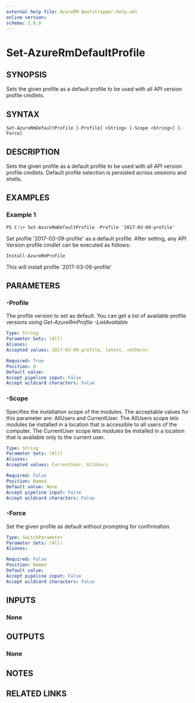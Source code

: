 ```yaml
---
external help file: AzureRM.Bootstrapper-help.xml
online version: 
schema: 2.0.0
---
```


# Set-AzureRmDefaultProfile
## SYNOPSIS
Sets the given profile as a default profile to be used with all API version profile cmdlets.

## SYNTAX

```
Set-AzureRmDefaultProfile [-Profile] <String> [-Scope <String>] [-Force]
```

## DESCRIPTION
Sets the given profile as a default profile to be used with all API version profile cmdlets. Default profile selection is persisted across sessions and shells.

## EXAMPLES

### Example 1
```
PS C:\> Set-AzureRmDefaultProfile -Profile '2017-03-09-profile'
```

Set profile '2017-03-09-profile' as a default profile. After setting, any API Version profile cmdlet can be executed as follows:
```
Install-AzureRmProfile
```
This will install profile '2017-03-09-profile'


## PARAMETERS

### -Profile
The profile version to set as default.  You can get a list of available profile versions using *Get-AzureRmProfile -ListAvailable*

```yaml
Type: String
Parameter Sets: (All)
Aliases: 
Accepted values: 2017-03-09-profile, latest, <others>

Required: True
Position: 0
Default value: 
Accept pipeline input: False
Accept wildcard characters: False
```

### -Scope
Specifies the installation scope of the modules. The acceptable values for this parameter are: AllUsers and CurrentUser.
The AllUsers scope lets modules be installed in a location that is accessible to all users of the computer.
The CurrentUser scope lets modules be installed in a location that is available only to the current user.

```yaml
Type: String
Parameter Sets: (All)
Aliases: 
Accepted values: CurrentUser, AllUsers

Required: False
Position: Named
Default value: None
Accept pipeline input: False
Accept wildcard characters: False
```

### -Force
Set the given profile as default without prompting for confirmation.

```yaml
Type: SwitchParameter
Parameter Sets: (All)
Aliases: 

Required: False
Position: Named
Default value: 
Accept pipeline input: False
Accept wildcard characters: False
```

## INPUTS

### None


## OUTPUTS

### None

## NOTES

## RELATED LINKS

